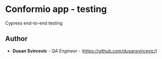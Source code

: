 # Conformio app - testing

Cypress end-to-end testing

## Author

* **Dusan Svircevic** - *QA Engineer* - (https://github.com/dusansvircevic/)
